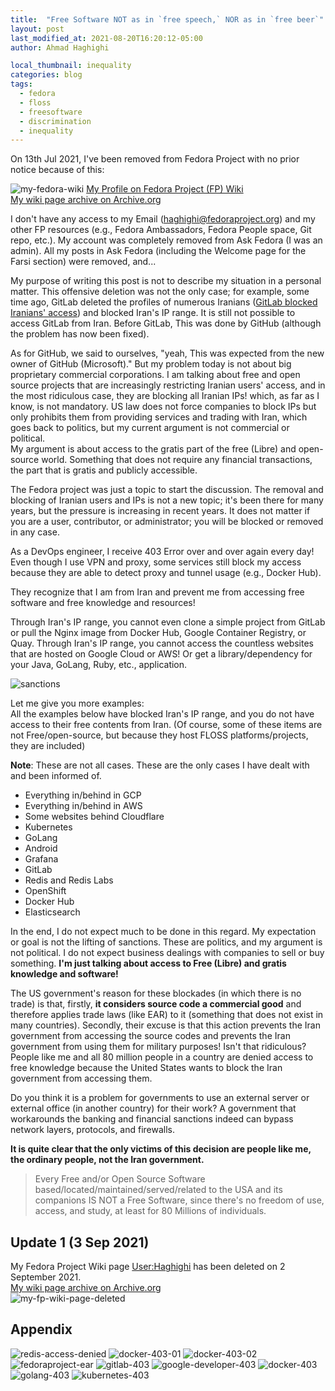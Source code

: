 ```yaml
---
title:  "Free Software NOT as in `free speech,` NOR as in `free beer`"
layout: post
last_modified_at: 2021-08-20T16:20:12-05:00
author: Ahmad Haghighi

local_thumbnail: inequality
categories: blog
tags:
  - fedora
  - floss
  - freesoftware
  - discrimination
  - inequality
---
```


On 13th Jul 2021, I've been removed from Fedora Project with no prior notice because of this:


![my-fedora-wiki](/assets/images/my-fedora-wiki.jpg)
[My Profile on Fedora Project (FP) Wiki](https://fedoraproject.org/wiki/User:Haghighi)   
[My wiki page archive on Archive.org](https://web.archive.org/web/20210813014952/https://fedoraproject.org/wiki/User:Haghighi)   

I don't have any access to my Email (haghighi@fedoraproject.org) and my other FP resources (e.g., Fedora Ambassadors, Fedora People space, Git repo, etc.). My account was completely removed from Ask Fedora (I was an admin). All my posts in Ask Fedora (including the Welcome page for the Farsi section) were removed, and...   

My purpose of writing this post is not to describe my situation in a personal matter. This offensive deletion was not the only case; for example, some time ago, GitLab deleted the profiles of numerous Iranians ([GitLab blocked Iranians' access](https://ahmadhaghighi.com/blog/2020/gitlab/)) and blocked Iran's IP range. It is still not possible to access GitLab from Iran. Before GitLab, This was done by GitHub (although the problem has now been fixed).   

As for GitHub, we said to ourselves, "yeah, This was expected from the new owner of GitHub (Microsoft)." But my problem today is not about big proprietary commercial corporations. I am talking about free and open source projects that are increasingly restricting Iranian users' access, and in the most ridiculous case, they are blocking all Iranian IPs! which, as far as I know, is not mandatory. US law does not force companies to block IPs but only prohibits them from providing services and trading with Iran, which goes back to politics, but my current argument is not commercial or political.     
My argument is about access to the gratis part of the free (Libre) and open-source world. Something that does not require any financial transactions, the part that is gratis and publicly accessible.

The Fedora project was just a topic to start the discussion. The removal and blocking of Iranian users and IPs is not a new topic; it's been there for many years, but the pressure is increasing in recent years. It does not matter if you are a user, contributor, or administrator; you will be blocked or removed in any case.   

As a DevOps engineer, I receive 403 Error over and over again every day! Even though I use VPN and proxy, some services still block my access because they are able to detect proxy and tunnel usage (e.g., Docker Hub).   

They recognize that I am from Iran and prevent me from accessing free software and free knowledge and resources!   

Through Iran's IP range, you cannot even clone a simple project from GitLab or pull the Nginx image from Docker Hub, Google Container Registry, or Quay. Through Iran's IP range, you cannot access the countless websites that are hosted on Google Cloud or AWS! Or get a library/dependency for your Java, GoLang, Ruby, etc., application.

![sanctions](/assets/images/sanctions.jpg)   

Let me give you more examples:   
All the examples below have blocked Iran's IP range, and you do not have access to their free contents from Iran. (Of course, some of these items are not Free/open-source, but because they host FLOSS platforms/projects, they are included)   

**Note**: These are not all cases. These are the only cases I have dealt with and been informed of.     

* Everything in/behind in GCP   
* Everything in/behind in AWS   
* Some websites behind Cloudflare   
* Kubernetes   
* GoLang   
* Android   
* Grafana   
* GitLab   
* Redis and Redis Labs   
* OpenShift   
* Docker Hub   
* Elasticsearch   

In the end,
I do not expect much to be done in this regard.
My expectation or goal is not the lifting of sanctions. These are politics, and my argument is not political. I do not expect business dealings with companies to sell or buy something. **I'm just talking about access to Free (Libre) and gratis knowledge and software!**

The US government's reason for these blockades (in which there is no trade) is that, firstly, **it considers source code a commercial good** and therefore applies trade laws (like EAR) to it (something that does not exist in many countries). Secondly, their excuse is that this action prevents the Iran government from accessing the source codes and prevents the Iran government from using them for military purposes! Isn't that ridiculous?  
People like me and all 80 million people in a country are denied access to free knowledge because the United States wants to block the Iran government from accessing them.   

Do you think it is a problem for governments to use an external server or external office (in another country) for their work? A government that workarounds the banking and financial sanctions indeed can bypass network layers, protocols, and firewalls.   

**It is quite clear that the only victims of this decision are people like me, the ordinary people, not the Iran government.**


> Every Free and/or Open Source Software based/located/maintained/served/related to the USA and its companions IS NOT a Free Software, since there's no freedom of use, access, and study, at least for 80 Millions of individuals.

## Update 1 (3 Sep 2021)  
My Fedora Project Wiki page [User:Haghighi](https://fedoraproject.org/wiki/User:Haghighi) has been deleted on 2 September 2021.   
[My wiki page archive on Archive.org](https://web.archive.org/web/20210813014952/https://fedoraproject.org/wiki/User:Haghighi)   
![my-fp-wiki-page-deleted](/assets/images/my-fp-wiki-page-deleted.png)   


## Appendix

![redis-access-denied](/assets/images/redis-access-denied.png)
![docker-403-01](/assets/images/docker-403-01.jpg)
![docker-403-02](/assets/images/docker-403-02.jpg)
![fedoraproject-ear](/assets/images/fedoraproject-ear.jpg)
![gitlab-403](/assets/images/gitlab-403.png)
![google-developer-403](/assets/images/google-developer-403.png)
![docker-403](/assets/images/docker-403.png)
![golang-403](/assets/images/golang-403.png)
![kubernetes-403](/assets/images/kubernetes-403.png)

